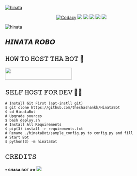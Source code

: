 [![hinata](https://img.shields.io/badge/A%20Bot%20By%20Team%20Coffin-blue?style=for-the-badge&logo=telegram)](t.me/Coffinxsupport)


<p align="center">
    <a href="https://app.codacy.com/manual/theshashankk/Hinatabot/dashboard"> <img src="https://img.shields.io/codacy/grade/4d58f2a402b54aed8a7d95f7add45a81?color=brightgreen&logo=codacy&logoColor=green&style=for-the-badge" alt="Codacy" /></a>
    <a href="https://github.com/theshashankk/Hinatabot"> <img src="https://img.shields.io/github/repo-size/theshashankk/hinatabot?color=orange&logo=github&logoColor=green&style=for-the-badge" /></a>
    <a href="https://github.com/theshashankk/Hinatabot/commits/theshashankk"> <img src="https://img.shields.io/github/last-commit/theshashankk/hinatabot?color=brown&logo=github&logoColor=green&style=for-the-badge" /></a>
    <a href="https://github.com/theshashankk/hinatabot/issues"> <img src="https://img.shields.io/github/issues/theshashankk/hinatabot?color=blueviolet&logo=github&logoColor=green&style=for-the-badge" /></a>
    <a href="https://github.com/theshashankk/hinatabot/network/members"> <img src="https://img.shields.io/github/forks/theshashankk/hinatabot?color=red&logo=github&logoColor=green&style=for-the-badge" /></a>  
    <a href="https://pypi.org/project/Telethon/"> <img src="https://img.shields.io/pypi/v/telethon?color=yellow&label=telethon&logo=python&logoColor=green&style=for-the-badge" /></a>
</p>

![hinata](https://user-images.githubusercontent.com/78837537/119931808-b6a67680-bf9f-11eb-91b3-8d1662415a12.jpg)


## 𝙃𝙄𝙉𝘼𝙏𝘼 𝙍𝙊𝘽𝙊

## 𝙷𝙾𝚆 𝚃𝙾 𝙷𝙾𝚂𝚃 𝚃𝙷𝙰 𝙱𝙾𝚃 🤖

<p align="left"><a href="https://heroku.com/deploy?template=https://github.com/theshashankk/HinataBot"> <img src="https://img.shields.io/badge/Deploy%20To%20Heroku-op-red?style=for-the-badge&logo=heroku" width="220" height="38.45"/></a></p>

## 𝚂𝙴𝙻𝙵 𝙷𝙾𝚂𝚃 𝙵𝙾𝚁 𝙳𝙴𝚅 👨‍💻

```
# Install Git First (apt-instll git)
$ git clone https://github.com/theshashankk/HinataBot
$ cd HinataBot
# Upgrade sources
$ bash deploy.sh
# Install All Requirements 
$ pip(3) install -r requirements.txt
# Rename ./hinataBot/sample_config.py to config.py and fill
# Start Bot 
$ python(3) -m hinataBot
```

## 𝙲𝚁𝙴𝙳𝙸𝚃𝚂 


#### • sʜᴀsᴀ ʙᴏᴛ   »»  <a href="https://github.com/Mdnoor786/hinataBot-1" alt="Telebot"> <img src="https://img.shields.io/badge/hinata%20bot-800080?logo=github" /></a>

